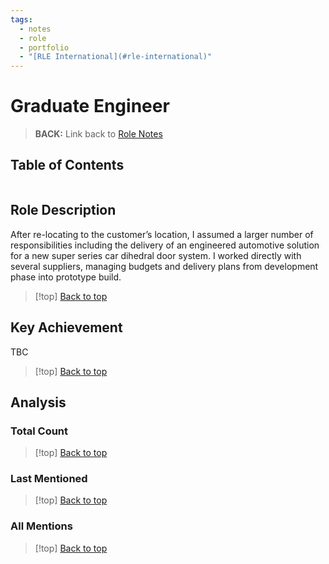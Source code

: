 ```yaml
---
tags:
  - notes
  - role
  - portfolio
  - "[RLE International](#rle-international)"
---
```

# Graduate Engineer

> **BACK:** Link back to [Role Notes](#role-notes)

## Table of Contents
```table-of-contents
```

## Role Description

After re-locating to the customer’s location, I assumed a larger number of responsibilities including the delivery of an engineered automotive solution for a new super series car dihedral door system. I worked directly with several suppliers, managing budgets and delivery plans from development phase into prototype build.

>[!top] [Back to top](#Table%20of%20Contents)

## Key Achievement

TBC

>[!top] [Back to top](#Table%20of%20Contents)

## Analysis

### Total Count


<!-- Dataview Query (hidden in production):
TABLE WITHOUT ID length(this.file.inlinks) as "Links"
FROM [[]]
GROUP BY "Links"

-->


>[!top] [Back to top](#Table%20of%20Contents)

### Last Mentioned


<!-- Dataview Query (hidden in production):
TABLE file.mtime As ModifiedTime
FROM [[]]
SORT file.ctime DESC
LIMIT 5

-->


>[!top] [Back to top](#Table%20of%20Contents)

### All Mentions


<!-- Dataview Query (hidden in production):
TABLE file.mtime As ModifiedTime
FROM [[]]
SORT file.ctime DESC

-->


>[!top] [Back to top](#Table%20of%20Contents)